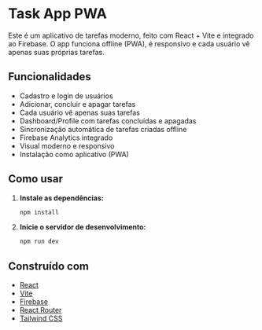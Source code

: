 # Task App PWA

Este é um aplicativo de tarefas moderno, feito com React + Vite e integrado ao Firebase. O app funciona offline (PWA), é responsivo e cada usuário vê apenas suas próprias tarefas.

## Funcionalidades

- Cadastro e login de usuários
- Adicionar, concluir e apagar tarefas
- Cada usuário vê apenas suas tarefas
- Dashboard/Profile com tarefas concluídas e apagadas
- Sincronização automática de tarefas criadas offline
- Firebase Analytics integrado
- Visual moderno e responsivo
- Instalação como aplicativo (PWA)

## Como usar

1. **Instale as dependências:**
   ```bash
   npm install
   ```
2. **Inicie o servidor de desenvolvimento:**
   ```bash
   npm run dev
   ```

## Construído com

- [React](https://reactjs.org/)
- [Vite](https://vitejs.dev/)
- [Firebase](https://firebase.google.com/)
- [React Router](https://reactrouter.com/)
- [Tailwind CSS](https://tailwindcss.com/)


